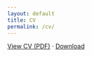 ```yaml
---
layout: default
title: CV
permalink: /cv/
---
```


<p>
  <a href="{{ "/assets/files/CV.pdf" | relative_url }}">View CV (PDF)</a>
  ·
  <a href="{{ "/assets/files/CV.pdf" | relative_url }}" download>Download</a>
</p>
